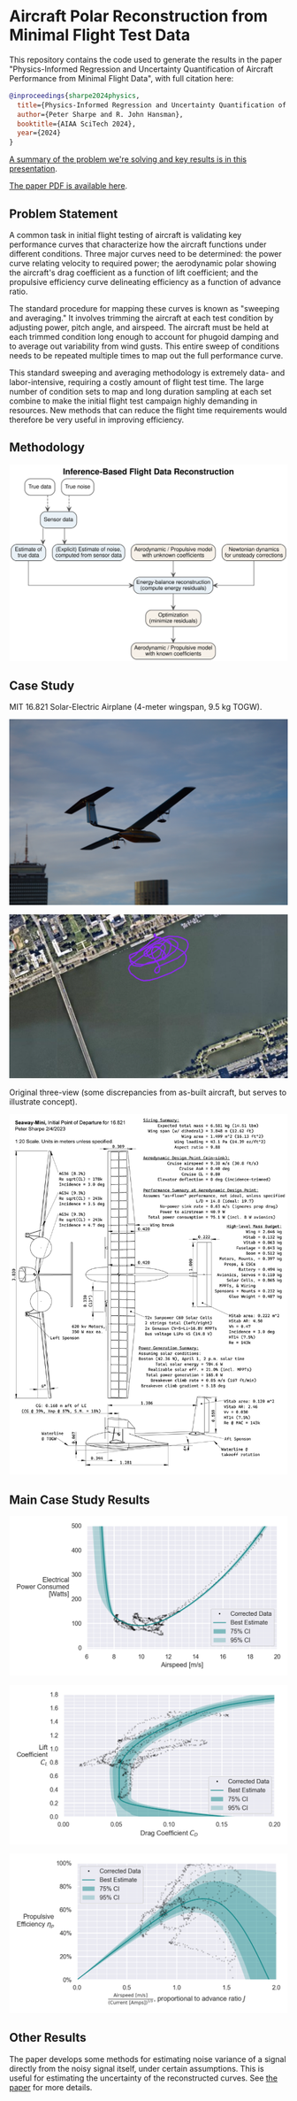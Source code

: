# Aircraft Polar Reconstruction from Minimal Flight Test Data

This repository contains the code used to generate the results in the paper "Physics-Informed Regression and Uncertainty Quantification of Aircraft Performance from Minimal Flight Data", with full citation here:

```bibtex
@inproceedings{sharpe2024physics,
  title={Physics-Informed Regression and Uncertainty Quantification of Aircraft Performance from Minimal Flight Data},
  author={Peter Sharpe and R. John Hansman},
  booktitle={AIAA SciTech 2024},
  year={2024}
}
```

[A summary of the problem we're solving and key results is in this presentation](./presentation/Physics-Informed%20Regression%20of%20Aircraft%20Performance%20from%20Minimal%20Flight%20Data.pptx).

[The paper PDF is available here](./out/main.pdf).

## Problem Statement

A common task in initial flight testing of aircraft is validating key performance curves that characterize how the aircraft functions under different conditions. Three major curves need to be determined: the power curve relating velocity to required power; the aerodynamic polar showing the aircraft's drag coefficient as a function of lift coefficient; and the propulsive efficiency curve delineating efficiency as a function of advance ratio.

The standard procedure for mapping these curves is known as "sweeping and averaging." It involves trimming the aircraft at each test condition by adjusting power, pitch angle, and airspeed. The aircraft must be held at each trimmed condition long enough to account for phugoid damping and to average out variability from wind gusts. This entire sweep of conditions needs to be repeated multiple times to map out the full performance curve.

This standard sweeping and averaging methodology is extremely data- and labor-intensive, requiring a costly amount of flight test time. The large number of condition sets to map and long duration sampling at each set combine to make the initial flight test campaign highly demanding in resources. New methods that can reduce the flight time requirements would therefore be very useful in improving efficiency.

## Methodology

![methodology](./figures/diagram_inference_based_flight_reconstruction.svg)

## Case Study

MIT 16.821 Solar-Electric Airplane (4-meter wingspan, 9.5 kg TOGW).

![Seaway](assets/Flight1_02549.JPG)

![map](assets/flight3-circuit.png)

Original three-view (some discrepancies from as-built aircraft, but serves to illustrate concept).

![threeview](assets/seaway_mini_packet_Page_1.png)

## Main Case Study Results

![powercurve](./figures/power_curve_with_physics.png)

![aero](./figures/aerodynamic_polar_with_physics.png)

![prop](./figures/propeller_polar_with_physics.png)

## Other Results

The paper develops some methods for estimating noise variance of a signal directly from the noisy signal itself, under certain assumptions. This is useful for estimating the uncertainty of the reconstructed curves. See [the paper](./out/main.pdf) for more details.